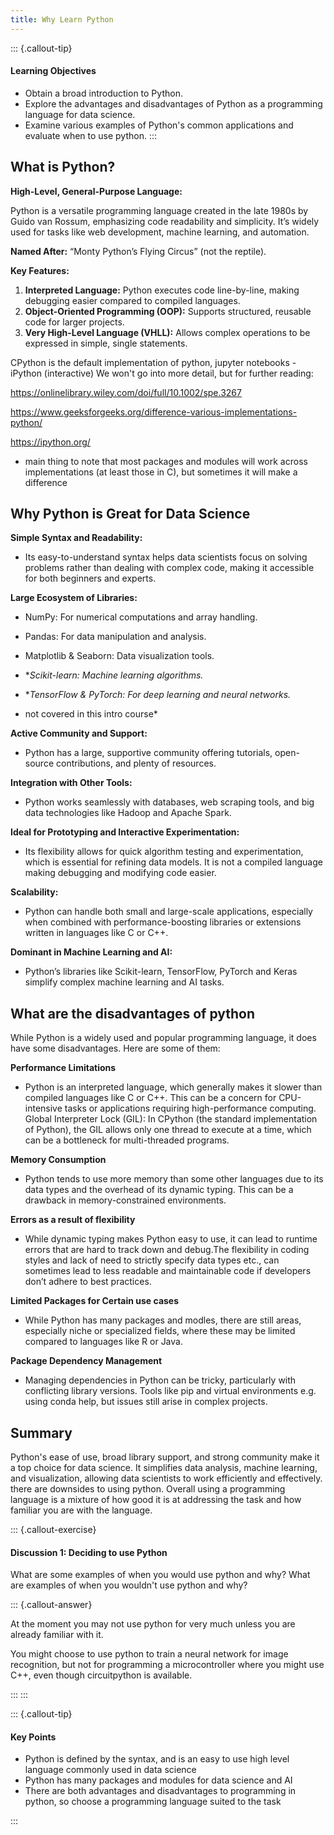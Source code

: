 ```yaml
---
title: Why Learn Python
---
```


::: {.callout-tip}
#### Learning Objectives

- Obtain a broad introduction to Python.  
- Explore the advantages and disadvantages of Python as a programming language for data science.  
- Examine various examples of Python's common applications and evaluate when to use python.
:::


## What is Python?

**High-Level, General-Purpose Language:** 

Python is a versatile programming language created in the late 1980s by Guido van Rossum, emphasizing code readability and simplicity. It’s widely used for tasks like web development, machine learning, and automation.

**Named After:** “Monty Python’s Flying Circus” (not the reptile).

**Key Features:**

1. **Interpreted Language:** Python executes code line-by-line, making debugging easier compared to compiled languages.
2. **Object-Oriented Programming (OOP):** Supports structured, reusable code for larger projects.
3. **Very High-Level Language (VHLL):** Allows complex operations to be expressed in simple, single statements.

CPython is the default implementation of python, jupyter notebooks - iPython (interactive)
We won't go into more detail, but for further reading:

https://onlinelibrary.wiley.com/doi/full/10.1002/spe.3267

https://www.geeksforgeeks.org/difference-various-implementations-python/

https://ipython.org/

- main thing to note that most packages and modules will work across implementations (at least those in C), but sometimes it will make a difference

## Why Python is Great for Data Science

**Simple Syntax and Readability:**

- Its easy-to-understand syntax helps data scientists focus on solving problems rather than dealing with complex code, making it accessible for both beginners and experts.

**Large Ecosystem of Libraries:**

- NumPy: For numerical computations and array handling.

- Pandas: For data manipulation and analysis.

- Matplotlib & Seaborn: Data visualization tools.

- **Scikit-learn: Machine learning algorithms.*

- **TensorFlow & PyTorch: For deep learning and neural networks.*

- not covered in this intro course*

**Active Community and Support:**

- Python has a large, supportive community offering tutorials, open-source contributions, and plenty of resources.

**Integration with Other Tools:**

- Python works seamlessly with databases, web scraping tools, and big data technologies like Hadoop and Apache Spark.

**Ideal for Prototyping and Interactive Experimentation:**

- Its flexibility allows for quick algorithm testing and experimentation, which is essential for refining data models. It is not a compiled language making debugging and modifying code easier.

**Scalability:**

- Python can handle both small and large-scale applications, especially when combined with performance-boosting libraries or extensions written in languages like C or C++.

**Dominant in Machine Learning and AI:**

- Python’s libraries like Scikit-learn, TensorFlow, PyTorch and Keras simplify complex machine learning and AI tasks.

## What are the disadvantages of python

While Python is a widely used and popular programming language, it does have some disadvantages. Here are some of them:

**Performance Limitations**

- Python is an interpreted language, which generally makes it slower than compiled languages like C or C++. This can be a concern for CPU-intensive tasks or applications requiring high-performance computing.
Global Interpreter Lock (GIL): In CPython (the standard implementation of Python), the GIL allows only one thread to execute at a time, which can be a bottleneck for multi-threaded programs.

**Memory Consumption**

- Python tends to use more memory than some other languages due to its data types and the overhead of its dynamic typing. This can be a drawback in memory-constrained environments.


**Errors as a result of flexibility**

- While dynamic typing makes Python easy to use, it can lead to runtime errors that are hard to track down and debug.The flexibility in coding styles and lack of need to strictly specify data types etc., can sometimes lead to less readable and maintainable code if developers don’t adhere to best practices.

**Limited Packages for Certain use cases**

- While Python has many packages and modles, there are still areas, especially niche or specialized fields, where these may be limited compared to languages like R or Java.

**Package Dependency Management**

- Managing dependencies in Python can be tricky, particularly with conflicting library versions. Tools like pip and virtual environments e.g. using conda help, but issues still arise in complex projects.

## Summary

Python's ease of use, broad library support, and strong community make it a top choice for data science. It simplifies data analysis, machine learning, and visualization, allowing data scientists to work efficiently and effectively. there are downsides to using python. Overall using a programming language is a mixture of how good it is at addressing the task and how familiar you are with the language. 

::: {.callout-exercise}
#### Discussion 1: Deciding to use Python

What are some examples of when you would use python and why?
What are examples of when you wouldn't use python and why?

::: {.callout-answer}

At the moment you may not use python for very much unless you are already familiar with it.

You might choose to use python to train a neural network for image recognition, but not for programming a microcontroller where you might use C++, even though circuitpython is available.

:::
:::

::: {.callout-tip}

#### Key Points

- Python is defined by the syntax, and is an easy to use high level language commonly used in data science
- Python has many packages and modules for data science and AI
- There are both advantages and disadvantages to programming in python, so choose a programming language suited to the task

:::
